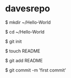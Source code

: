 davesrepo
=========

$ mkdir ~/Hello-World

$ cd ~/Hello-World

$ git init

$ touch README

$ git add README

$ git commit -m 'first commit'
